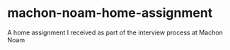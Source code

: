 # machon-noam-home-assignment
A home assignment I received as part of the interview process at Machon Noam
